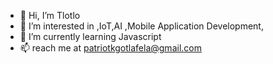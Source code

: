 - 👋 Hi, I’m Tlotlo
- 👀 I’m interested in ,IoT,AI ,Mobile Application Development,
- 🌱 I’m currently learning Javascript
- 📫 reach me at    patriotkgotlafela@gmail.com

<!---
Tlotlo-pat/Tlotlo-pat is a ✨ special ✨ repository because its `README.md` (this file) appears on your GitHub profile.
You can click the Preview link to take a look at your changes.
--->
